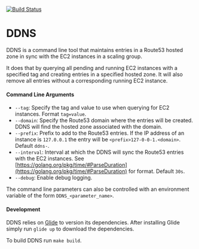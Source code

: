 [![Build Status](https://travis-ci.org/dedalusj/ddns.svg?branch=master)](https://travis-ci.org/dedalusj/ddns)

DDNS
====

DDNS is a command line tool that maintains entries in a Route53 hosted zone in sync with the EC2 instances in a scaling group.

It does that by querying all pending and running EC2 instances with a specified tag and creating entries in a specified hosted zone. It will also remove all entries without a corresponding running EC2 instance.

#### Command Line Arguments

- `--tag`: Specify the tag and value to use when querying for EC2 instances. Format `tag=value`.
- `--domain`: Specify the Route53 domain where the entries will be created. DDNS will find the hosted zone associated with the domain.
- `--prefix`: Prefix to add to the Route53 entries. If the IP address of an instance is `127.0.0.1` the entry will be `<prefix>127-0-0-1.<domain>`. Default `ddns-`.
- `--interval`: Interval at which the DDNS will sync the Route53 entries with the EC2 instances. See [https://golang.org/pkg/time/#ParseDuration](https://golang.org/pkg/time/#ParseDuration) for format. Default `30s`.
- `--debug`: Enable debug logging.

The command line parameters can also be controlled with an environment variable of the form `DDNS_<parameter_name>`.

#### Development

DDNS relies on [Glide](https://glide.sh) to version its dependencies. After installing Glide simply run `glide up` to download the dependencies.

To build DDNS run `make build`.
